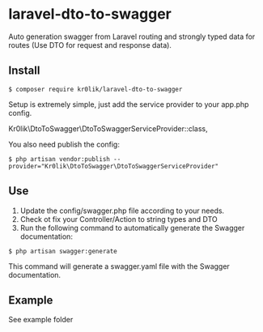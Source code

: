 # laravel-dto-to-swagger

Auto generation swagger from Laravel routing and strongly typed data for routes (Use DTO for request and response data).

## Install
```
$ composer require kr0lik/laravel-dto-to-swagger
```
Setup is extremely simple, just add the service provider to your app.php config.

Kr0lik\DtoToSwagger\DtoToSwaggerServiceProvider::class,

You also need publish the config:
```
$ php artisan vendor:publish --provider="Kr0lik\DtoToSwagger\DtoToSwaggerServiceProvider"
```

## Use
1. Update the config/swagger.php file according to your needs.
2. Check ot fix your Controller/Action to string types and DTO
3. Run the following command to automatically generate the Swagger documentation:
```
$ php artisan swagger:generate
```
This command will generate a swagger.yaml file with the Swagger documentation.

## Example

See example folder